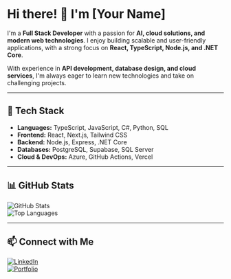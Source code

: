 # Hi there! 👋 I'm [Your Name]

I'm a **Full Stack Developer** with a passion for **AI, cloud solutions, and modern web technologies**. I enjoy building scalable and user-friendly applications, with a strong focus on **React, TypeScript, Node.js, and .NET Core**.  

With experience in **API development, database design, and cloud services**, I'm always eager to learn new technologies and take on challenging projects.  

---

## 🔧 Tech Stack
- **Languages:** TypeScript, JavaScript, C#, Python, SQL  
- **Frontend:** React, Next.js, Tailwind CSS  
- **Backend:** Node.js, Express, .NET Core  
- **Databases:** PostgreSQL, Supabase, SQL Server  
- **Cloud & DevOps:** Azure, GitHub Actions, Vercel  

---

## 📊 GitHub Stats
![GitHub Stats](https://github-readme-stats.vercel.app/api?username=PontusPilatus&show_icons=true&theme=dark)  
![Top Languages](https://github-readme-stats.vercel.app/api/top-langs/?username=PontusPilatus&layout=compact&theme=dark)

---

## 📫 Connect with Me
[![LinkedIn](https://img.shields.io/badge/LinkedIn-%230077B5.svg?style=for-the-badge&logo=linkedin&logoColor=white)](https://linkedin.com/in/paulssonpontus/)  
[![Portfolio](https://img.shields.io/badge/Portfolio-%23000000.svg?style=for-the-badge&logo=firefox&logoColor=white)](https://www.pontus.info/)  
